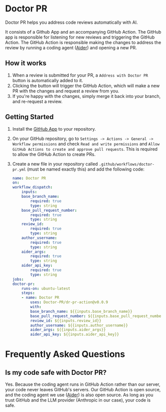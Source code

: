 # Doctor PR

Doctor PR helps you address code reviews automatically with AI. 

It consists of a Github App and an accompanying GitHub Action. The GitHub app is responsible for listening for new reviews and triggering the GitHub Action. The GitHub Action is responsible making the changes to address the review by running a coding agent ([Aider](https://github.com/Aider-AI/aider)) and opening a new PR. 

## How it works

1. When a review is submitted for your PR, a `Address with Doctor PR` button is automatically added to it.
2. Clicking the button will trigger the GitHub Action, which will make a new PR with the changes and request a review from you.
3. If you're happy with the changes, simply merge it back into your branch, and re-request a review.

## Getting Started

1. Install the [GitHub App](https://github.com/apps/doctor-pr) to your repository.
2. On your GitHub repository, go to `Settings -> Actions -> General -> Workflow permissions` and check `Read and write permissions` and `Allow GitHub Actions to create and approve pull requests`. This is required to allow the GitHub Action to create PRs.
3. Create a new file in your repository called `.github/workflows/doctor-pr.yml` (must be named exactly this) and add the following code:

    ```yaml
    name: Doctor PR
    on:
    workflow_dispatch:
        inputs:
        base_branch_name:
            required: true
            type: string
        base_pull_request_number:
            required: true
            type: string
        review_id:
            required: true
            type: string
        author_username:
            required: true
            type: string
        aider_args:
            required: true
            type: string
        aider_api_key:
            required: true
            type: string
    jobs:
    doctor-pr:
        runs-on: ubuntu-latest
        steps:
        - name: Doctor PR
            uses: Doctor-PR/dr-pr-action@v0.0.9
            with:
            base_branch_name: ${{inputs.base_branch_name}}
            base_pull_request_number: ${{inputs.base_pull_request_number}}
            review_id: ${{inputs.review_id}}
            author_username: ${{inputs.author_username}}
            aider_args: ${{inputs.aider_args}}
            aider_api_key: ${{inputs.aider_api_key}}
    ```

# Frequently Asked Questions

## Is my code safe with Doctor PR?

Yes. Because the coding agent runs in GitHub Action rather than our server, your code never leaves GitHub's servers. Our GitHub Action is open source, and the coding agent we use ([Aider](https://github.com/Aider-AI/aider)) is also open source. As long as you trust GitHub and the LLM provider (Anthropic in our case), your code is safe.

